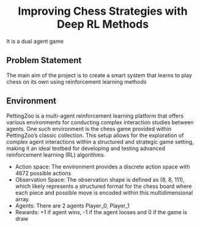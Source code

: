 <center><h1>Improving Chess Strategies with Deep RL Methods</h1></center>

It is a dual agent game

## Problem Statement
The main aim of the project is to create a smart system that learns to play chess on its own using reinforcement learning methods

## Environment
PettingZoo is a multi-agent reinforcement learning platform that offers various environments for conducting complex interaction studies between agents. One such environment is the chess game provided within PettingZoo’s classic collection. This setup allows for the exploration of complex agent interactions within a structured and strategic game setting, making it an ideal testbed for developing and testing advanced reinforcement learning (RL) algorithms.
* Action space: The environment provides a discrete action space with 4672 possible actions
* Observation Space: The observation shape is defined as (8, 8, 111), which likely represents a structured format for the chess board where each piece and possible move is encoded within this multidimensional array.
* Agents: There are 2 agents Player_0, Player_1
* Rewards: +1 if agent wins, -1 if the agent looses and 0 if the game is draw
